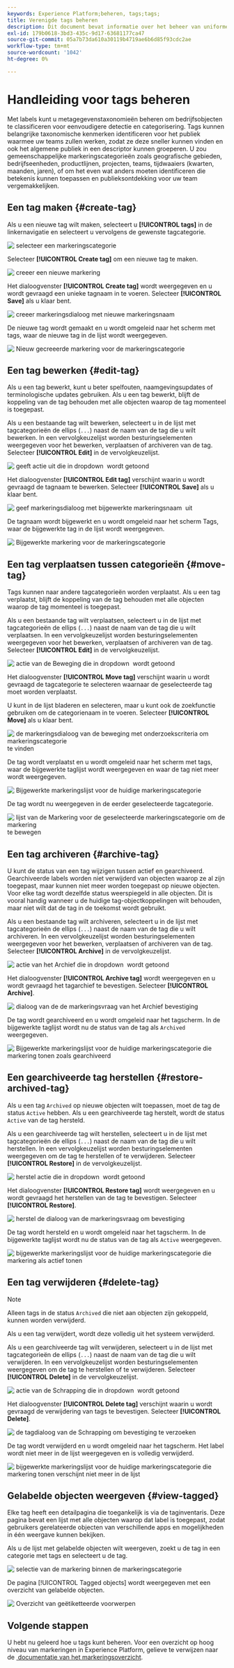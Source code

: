 ```yaml
---
keywords: Experience Platform;beheren, tags;tags;
title: Verenigde tags beheren
description: Dit document bevat informatie over het beheer van uniforme tags in Adobe Experience Cloud
exl-id: 179b0618-3bd3-435c-9d17-63681177ca47
source-git-commit: 05a7b73da610a30119b4719ae6b6d85f93cdc2ae
workflow-type: tm+mt
source-wordcount: '1042'
ht-degree: 0%

---
```


# Handleiding voor tags beheren

Met labels kunt u metagegevenstaxonomieën beheren om bedrijfsobjecten te classificeren voor eenvoudigere detectie en categorisering. Tags kunnen belangrijke taxonomische kenmerken identificeren voor het publiek waarmee uw teams zullen werken, zodat ze deze sneller kunnen vinden en ook het algemene publiek in een descriptor kunnen groeperen. U zou gemeenschappelijke markeringscategorieën zoals geografische gebieden, bedrijfseenheden, productlijnen, projecten, teams, tijdwaaiers (kwarten, maanden, jaren), of om het even wat anders moeten identificeren die betekenis kunnen toepassen en publieksontdekking voor uw team vergemakkelijken. 

## Een tag maken {#create-tag}

Als u een nieuwe tag wilt maken, selecteert u **[!UICONTROL tags]** in de linkernavigatie en selecteert u vervolgens de gewenste tagcategorie.

![&#x200B; selecteer een markeringscategorie &#x200B;](./images/tag-selection.png)

Selecteer **[!UICONTROL Create tag]** om een nieuwe tag te maken.

![&#x200B; creeer een nieuwe markering &#x200B;](./images/new-tag.png)

Het dialoogvenster **[!UICONTROL Create tag]** wordt weergegeven en u wordt gevraagd een unieke tagnaam in te voeren. Selecteer **[!UICONTROL Save]** als u klaar bent.

![&#x200B; creeer markeringsdialoog met nieuwe markeringsnaam &#x200B;](./images/create-tag-dialog.png)

De nieuwe tag wordt gemaakt en u wordt omgeleid naar het scherm met tags, waar de nieuwe tag in de lijst wordt weergegeven.

![&#x200B; Nieuw gecreeerde markering voor de markeringscategorie &#x200B;](./images/new-tag-listed.png)

## Een tag bewerken {#edit-tag}

Als u een tag bewerkt, kunt u beter spelfouten, naamgevingsupdates of terminologische updates gebruiken. Als u een tag bewerkt, blijft de koppeling van de tag behouden met alle objecten waarop de tag momenteel is toegepast.

Als u een bestaande tag wilt bewerken, selecteert u in de lijst met tagcategorieën de ellips (`...`) naast de naam van de tag die u wilt bewerken. In een vervolgkeuzelijst worden besturingselementen weergegeven voor het bewerken, verplaatsen of archiveren van de tag. Selecteer **[!UICONTROL Edit]** in de vervolgkeuzelijst.

![&#x200B; geeft actie uit die in dropdown &#x200B;](./images/edit-action.png) wordt getoond

Het dialoogvenster **[!UICONTROL Edit tag]** verschijnt waarin u wordt gevraagd de tagnaam te bewerken. Selecteer **[!UICONTROL Save]** als u klaar bent.

![&#x200B; geef markeringsdialoog met bijgewerkte markeringsnaam &#x200B;](./images/edit-dialog.png) uit

De tagnaam wordt bijgewerkt en u wordt omgeleid naar het scherm Tags, waar de bijgewerkte tag in de lijst wordt weergegeven.

![&#x200B; Bijgewerkte markering voor de markeringscategorie &#x200B;](./images/updated-tag-listed.png)

## Een tag verplaatsen tussen categorieën {#move-tag}

Tags kunnen naar andere tagcategorieën worden verplaatst. Als u een tag verplaatst, blijft de koppeling van de tag behouden met alle objecten waarop de tag momenteel is toegepast.

Als u een bestaande tag wilt verplaatsen, selecteert u in de lijst met tagcategorieën de ellips (`...`) naast de naam van de tag die u wilt verplaatsen. In een vervolgkeuzelijst worden besturingselementen weergegeven voor het bewerken, verplaatsen of archiveren van de tag. Selecteer **[!UICONTROL Edit]** in de vervolgkeuzelijst.

![&#x200B; actie van de Beweging die in dropdown &#x200B;](./images/move-action.png) wordt getoond

Het dialoogvenster **[!UICONTROL Move tag]** verschijnt waarin u wordt gevraagd de tagcategorie te selecteren waarnaar de geselecteerde tag moet worden verplaatst.

U kunt in de lijst bladeren en selecteren, maar u kunt ook de zoekfunctie gebruiken om de categorienaam in te voeren. Selecteer **[!UICONTROL Move]** als u klaar bent.

![&#x200B; de markeringsdialoog van de beweging met onderzoekscriteria om markeringscategorie &#x200B;](./images/move-dialog.png) te vinden

De tag wordt verplaatst en u wordt omgeleid naar het scherm met tags, waar de bijgewerkte taglijst wordt weergegeven en waar de tag niet meer wordt weergegeven.

![&#x200B; Bijgewerkte markeringslijst voor de huidige markeringscategorie &#x200B;](./images/current-tag-category.png)

De tag wordt nu weergegeven in de eerder geselecteerde tagcategorie.

![&#x200B; lijst van de Markering voor de geselecteerde markeringscategorie om de markering &#x200B;](./images/moved-to-tag-category.png) te bewegen

## Een tag archiveren {#archive-tag}

U kunt de status van een tag wijzigen tussen actief en gearchiveerd. Gearchiveerde labels worden niet verwijderd van objecten waarop ze al zijn toegepast, maar kunnen niet meer worden toegepast op nieuwe objecten. Voor elke tag wordt dezelfde status weerspiegeld in alle objecten. Dit is vooral handig wanneer u de huidige tag-objectkoppelingen wilt behouden, maar niet wilt dat de tag in de toekomst wordt gebruikt.

Als u een bestaande tag wilt archiveren, selecteert u in de lijst met tagcategorieën de ellips (`...`) naast de naam van de tag die u wilt archiveren. In een vervolgkeuzelijst worden besturingselementen weergegeven voor het bewerken, verplaatsen of archiveren van de tag. Selecteer **[!UICONTROL Archive]** in de vervolgkeuzelijst.

![&#x200B; actie van het Archief die in dropdown &#x200B;](./images/archive-action.png) wordt getoond

Het dialoogvenster **[!UICONTROL Archive tag]** wordt weergegeven en u wordt gevraagd het tagarchief te bevestigen. Selecteer **[!UICONTROL Archive]**.

![&#x200B; dialoog van de de markeringsvraag van het Archief bevestiging &#x200B;](./images/archive-dialog.png)

De tag wordt gearchiveerd en u wordt omgeleid naar het tagscherm. In de bijgewerkte taglijst wordt nu de status van de tag als `Archived` weergegeven.

![&#x200B; Bijgewerkte markeringslijst voor de huidige markeringscategorie die markering tonen zoals gearchiveerd &#x200B;](./images/archive-status.png)

## Een gearchiveerde tag herstellen {#restore-archived-tag}

Als u een tag `Archived` op nieuwe objecten wilt toepassen, moet de tag de status `Active` hebben. Als u een gearchiveerde tag herstelt, wordt de status `Active` van de tag hersteld.

Als u een gearchiveerde tag wilt herstellen, selecteert u in de lijst met tagcategorieën de ellips (`...`) naast de naam van de tag die u wilt herstellen. In een vervolgkeuzelijst worden besturingselementen weergegeven om de tag te herstellen of te verwijderen. Selecteer **[!UICONTROL Restore]** in de vervolgkeuzelijst.

![&#x200B; herstel actie die in dropdown &#x200B;](./images/restore-action.png) wordt getoond

Het dialoogvenster **[!UICONTROL Restore tag]** wordt weergegeven en u wordt gevraagd het herstellen van de tag te bevestigen. Selecteer **[!UICONTROL Restore]**.

![&#x200B; herstel de dialoog van de markeringsvraag om bevestiging &#x200B;](./images/restore-dialog.png)

De tag wordt hersteld en u wordt omgeleid naar het tagscherm. In de bijgewerkte taglijst wordt nu de status van de tag als `Active` weergegeven.

![&#x200B; bijgewerkte markeringslijst voor de huidige markeringscategorie die markering als actief tonen &#x200B;](./images/restored-active-status.png)

## Een tag verwijderen {#delete-tag}

>[!NOTE]
>
>Alleen tags in de status `Archived` die niet aan objecten zijn gekoppeld, kunnen worden verwijderd.

Als u een tag verwijdert, wordt deze volledig uit het systeem verwijderd.

Als u een gearchiveerde tag wilt verwijderen, selecteert u in de lijst met tagcategorieën de ellips (`...`) naast de naam van de tag die u wilt verwijderen. In een vervolgkeuzelijst worden besturingselementen weergegeven om de tag te herstellen of te verwijderen. Selecteer **[!UICONTROL Delete]** in de vervolgkeuzelijst.

![&#x200B; actie van de Schrapping die in dropdown &#x200B;](./images/delete-action.png) wordt getoond

Het dialoogvenster **[!UICONTROL Delete tag]** verschijnt waarin u wordt gevraagd de verwijdering van tags te bevestigen. Selecteer **[!UICONTROL Delete]**.

![&#x200B; de tagdialoog van de Schrapping om bevestiging te verzoeken &#x200B;](./images/delete-dialog.png)

De tag wordt verwijderd en u wordt omgeleid naar het tagscherm. Het label wordt niet meer in de lijst weergegeven en is volledig verwijderd.

![&#x200B; bijgewerkte markeringslijst voor de huidige markeringscategorie die markering tonen verschijnt niet meer in de lijst &#x200B;](./images/deleted-updated-list.png)

## Gelabelde objecten weergeven {#view-tagged}

Elke tag heeft een detailpagina die toegankelijk is via de taginventaris. Deze pagina bevat een lijst met alle objecten waarop dat label is toegepast, zodat gebruikers gerelateerde objecten van verschillende apps en mogelijkheden in één weergave kunnen bekijken.

Als u de lijst met gelabelde objecten wilt weergeven, zoekt u de tag in een categorie met tags en selecteert u de tag.

![&#x200B; selectie van de markering binnen de markeringscategorie &#x200B;](./images/view-tag-selection.png)

De pagina [!UICONTROL Tagged objects] wordt weergegeven met een overzicht van gelabelde objecten.

![&#x200B; Overzicht van geëtiketteerde voorwerpen &#x200B;](./images/tagged-objects.png)

## Volgende stappen

U hebt nu geleerd hoe u tags kunt beheren. Voor een overzicht op hoog niveau van markeringen in Experience Platform, gelieve te verwijzen naar de [&#x200B; documentatie van het markeringsoverzicht &#x200B;](../overview.md).

